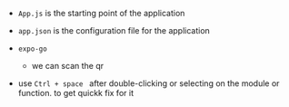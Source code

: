 - `App.js` is the starting point of the application
- `app.json` is  the configuration file for the application
- `expo-go`
    - we can scan the qr 

- use `Ctrl + space ` after double-clicking or selecting on the  module or function. to get quickk fix for it